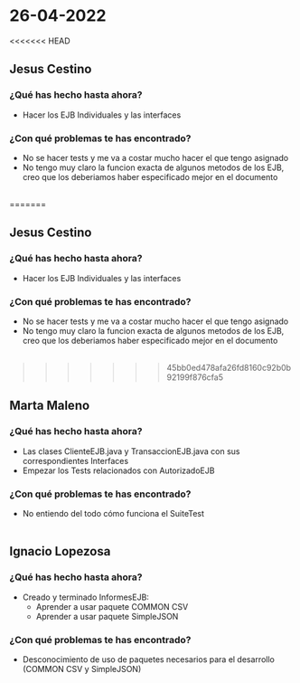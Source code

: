 # 26-04-2022
<<<<<<< HEAD
## Jesus Cestino
### ¿Qué has hecho hasta ahora?
- Hacer los EJB Individuales y las interfaces
### ¿Con qué problemas te has encontrado?
- No se hacer tests y me va a costar mucho hacer el que tengo asignado
- No tengo muy claro la funcion exacta de algunos metodos de los EJB, creo que los deberiamos haber especificado mejor en el documento
<br><br>

=======
## Jesus Cestino
### ¿Qué has hecho hasta ahora?
- Hacer los EJB Individuales y las interfaces
### ¿Con qué problemas te has encontrado?
- No se hacer tests y me va a costar mucho hacer el que tengo asignado
- No tengo muy claro la funcion exacta de algunos metodos de los EJB, creo que los deberiamos haber especificado mejor en el documento
<br><br>

>>>>>>> 45bb0ed478afa26fd8160c92b0b92199f876cfa5
## Marta Maleno
### ¿Qué has hecho hasta ahora?
- Las clases ClienteEJB.java y TransaccionEJB.java con sus correspondientes Interfaces
- Empezar los Tests relacionados con AutorizadoEJB
### ¿Con qué problemas te has encontrado?
- No entiendo del todo cómo funciona el SuiteTest 
<br><br>

## Ignacio Lopezosa
### ¿Qué has hecho hasta ahora?
- Creado y terminado InformesEJB:
	- Aprender a usar paquete COMMON CSV
	- Aprender a usar paquete SimpleJSON
### ¿Con qué problemas te has encontrado?
- Desconocimiento de uso de paquetes necesarios para el desarrollo (COMMON CSV y SimpleJSON)
<br><br>

